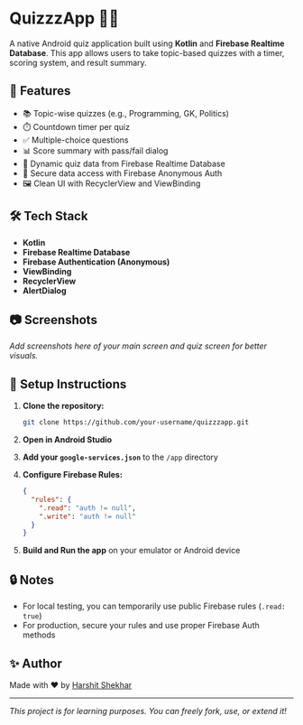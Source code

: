 # QuizzzApp 🧠📱

A native Android quiz application built using **Kotlin** and **Firebase Realtime Database**. This app allows users to take topic-based quizzes with a timer, scoring system, and result summary.

## 🚀 Features

- 📚 Topic-wise quizzes (e.g., Programming, GK, Politics)
- ⏱️ Countdown timer per quiz
- ✅ Multiple-choice questions
- 📊 Score summary with pass/fail dialog
- 🔄 Dynamic quiz data from Firebase Realtime Database
- 🔐 Secure data access with Firebase Anonymous Auth
- 🖼️ Clean UI with RecyclerView and ViewBinding

## 🛠️ Tech Stack

- **Kotlin**
- **Firebase Realtime Database**
- **Firebase Authentication (Anonymous)**
- **ViewBinding**
- **RecyclerView**
- **AlertDialog**

## 📷 Screenshots

_Add screenshots here of your main screen and quiz screen for better visuals._

## 🔧 Setup Instructions

1. **Clone the repository:**
   ```bash
   git clone https://github.com/your-username/quizzzapp.git
   ```

2. **Open in Android Studio**

3. **Add your `google-services.json`** to the `/app` directory

4. **Configure Firebase Rules:**

   ```json
   {
     "rules": {
       ".read": "auth != null",
       ".write": "auth != null"
     }
   }
   ```

5. **Build and Run the app** on your emulator or Android device

## 🔒 Notes

- For local testing, you can temporarily use public Firebase rules (`.read: true`)
- For production, secure your rules and use proper Firebase Auth methods

## ✨ Author

Made with ❤️ by [Harshit Shekhar](https://github.com/harshit-shekhar)

---

_This project is for learning purposes. You can freely fork, use, or extend it!_
